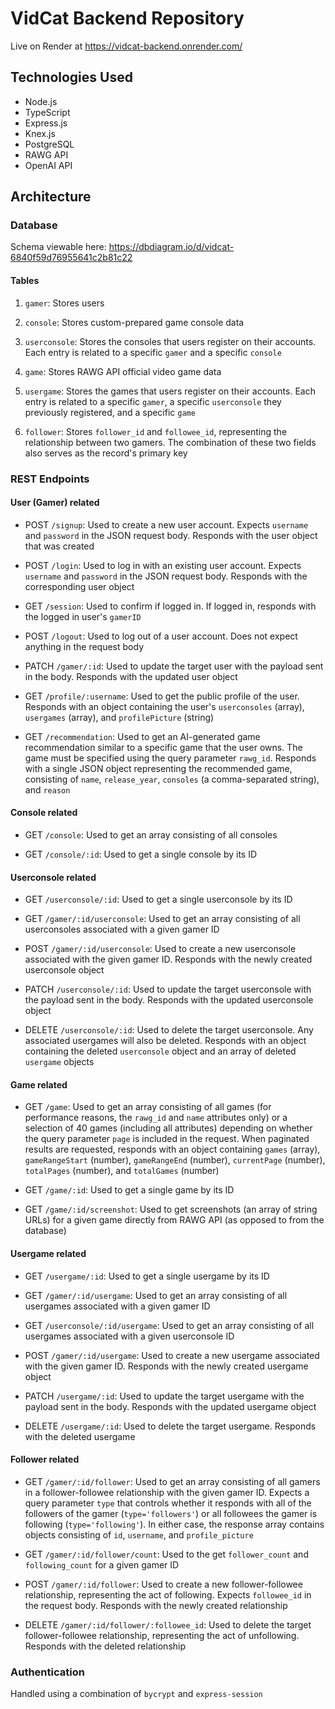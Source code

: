 # VidCat Backend Repository
Live on Render at https://vidcat-backend.onrender.com/

## Technologies Used

- Node.js
- TypeScript
- Express.js
- Knex.js
- PostgreSQL
- RAWG API
- OpenAI API

## Architecture

### Database
Schema viewable here: https://dbdiagram.io/d/vidcat-6840f59d76955641c2b81c22

#### Tables

1. `gamer`: Stores users
  
2. `console`: Stores custom-prepared game console data
  
3. `userconsole`: Stores the consoles that users register on their accounts. Each entry is related to a specific `gamer` and a specific `console`
  
4. `game`: Stores RAWG API official video game data
  
5. `usergame`: Stores the games that users register on their accounts. Each entry is related to a specific `gamer`, a specific `userconsole` they previously registered, and a specific `game`

6. `follower`: Stores `follower_id` and `followee_id`, representing the relationship between two gamers. The combination of these two fields also serves as the record's primary key

### REST Endpoints

#### User (Gamer) related

- POST `/signup`: Used to create a new user account. Expects `username` and `password` in the JSON request body. Responds with the user object that was created

- POST `/login`: Used to log in with an existing user account. Expects `username` and `password` in the JSON request body. Responds with the corresponding user object

- GET `/session`: Used to confirm if logged in. If logged in, responds with the logged in user's `gamerID`

- POST `/logout`: Used to log out of a user account. Does not expect anything in the request body

- PATCH `/gamer/:id`: Used to update the target user with the payload sent in the body. Responds with the updated user object

- GET `/profile/:username`: Used to get the public profile of the user. Responds with an object containing the user's `userconsoles` (array), `usergames` (array), and `profilePicture` (string)

- GET `/recommendation`: Used to get an AI-generated game recommendation similar to a specific game that the user owns. The game must be specified using the query parameter `rawg_id`. Responds with a single JSON object representing the recommended game, consisting of `name`, `release_year`, `consoles` (a comma-separated string), and `reason`

#### Console related

- GET  `/console`: Used to get an array consisting of all consoles

- GET  `/console/:id`: Used to get a single console by its ID

#### Userconsole related

- GET  `/userconsole/:id`: Used to get a single userconsole by its ID
  
- GET  `/gamer/:id/userconsole`: Used to get an array consisting of all userconsoles associated with a given gamer ID

- POST `/gamer/:id/userconsole`: Used to create a new userconsole associated with the given gamer ID. Responds with the newly created userconsole object
  
- PATCH `/userconsole/:id`: Used to update the target userconsole with the payload sent in the body. Responds with the updated userconsole object

- DELETE `/userconsole/:id`: Used to delete the target userconsole. Any associated usergames will also be deleted. Responds with an object containing the deleted `userconsole` object and an array of deleted `usergame` objects

#### Game related

- GET  `/game`: Used to get an array consisting of all games (for performance reasons, the `rawg_id` and `name` attributes only) or a selection of 40 games (including all attributes) depending on whether the query parameter `page` is included in the request. When paginated results are requested, responds with an object containing `games` (array), `gameRangeStart` (number), `gameRangeEnd` (number), `currentPage` (number), `totalPages` (number), and `totalGames` (number)

- GET  `/game/:id`: Used to get a single game by its ID

- GET  `/game/:id/screenshot`: Used to get screenshots (an array of string URLs) for a given game directly from RAWG API (as opposed to from the database)

#### Usergame related

- GET  `/usergame/:id`: Used to get a single usergame by its ID
  
- GET  `/gamer/:id/usergame`: Used to get an array consisting of all usergames associated with a given gamer ID

- GET  `/userconsole/:id/usergame`: Used to get an array consisting of all usergames associated with a given userconsole ID

- POST `/gamer/:id/usergame`: Used to create a new usergame associated with the given gamer ID. Responds with the newly created usergame object
  
- PATCH `/usergame/:id`: Used to update the target usergame with the payload sent in the body. Responds with the updated usergame object

- DELETE `/usergame/:id`: Used to delete the target usergame. Responds with the deleted usergame

#### Follower related

- GET  `/gamer/:id/follower`: Used to get an array consisting of all gamers in a follower-followee relationship with the given gamer ID. Expects a query parameter `type` that controls whether it responds with all of the followers of the gamer (`type='followers'`) or all followees the gamer is following (`type='following'`). In either case, the response array contains objects consisting of `id`, `username`, and `profile_picture`

- GET  `/gamer/:id/follower/count`: Used to the get `follower_count` and `following_count` for a given gamer ID

- POST `/gamer/:id/follower`: Used to create a new follower-followee relationship, representing the act of following. Expects `followee_id` in the request body. Responds with the newly created relationship
  
- DELETE `/gamer/:id/follower/:followee_id`: Used to delete the target follower-followee relationship, representing the act of unfollowing. Responds with the deleted relationship

### Authentication
Handled using a combination of `bycrypt` and `express-session`